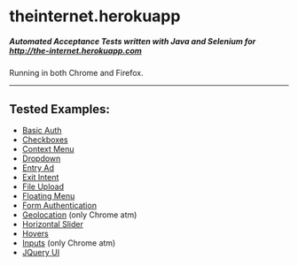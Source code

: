 # theinternet.herokuapp
##### Automated Acceptance Tests written with Java and Selenium for http://the-internet.herokuapp.com
Running in both Chrome and Firefox.

---
## Tested Examples:
- [Basic Auth](https://the-internet.herokuapp.com/basic_auth)
- [Checkboxes](https://the-internet.herokuapp.com/checkboxes)
- [Context Menu](https://the-internet.herokuapp.com/context_menu)
- [Dropdown](https://the-internet.herokuapp.com/dropdown)
- [Entry Ad](https://the-internet.herokuapp.com/entry_ad)
- [Exit Intent](https://the-internet.herokuapp.com/exit_intent)
- [File Upload](https://the-internet.herokuapp.com/upload)
- [Floating Menu](https://the-internet.herokuapp.com/floating_menu)
- [Form Authentication](https://the-internet.herokuapp.com/login)
- [Geolocation](https://the-internet.herokuapp.com/geolocation) (only Chrome atm)
- [Horizontal Slider](https://the-internet.herokuapp.com/horizontal_slider)
- [Hovers](https://the-internet.herokuapp.com/hovers)
- [Inputs](https://the-internet.herokuapp.com/inputs) (only Chrome atm)
- [JQuery UI](https://the-internet.herokuapp.com/jqueryui/menu)
